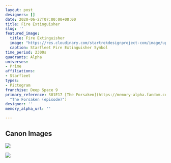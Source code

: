 ```yaml
---
layout: post
designers: []
date: 2020-06-27T07:00:00+00:00
title: Fire Extinguisher
slug: ''
featured_image:
  title: Fire Extinguisher
  image: "https://res.cloudinary.com/startrekdesignproject-com/image/upload/v1593299384/FireExtinguisher.png"
  caption: Starfleet Fire Extinguisher Symbol
time_period: 2300s
quadrants: Alpha
universes:
- Prime
affiliations:
- Starfleet
types:
- Pictogram
franchise: Deep Space 9
primary_reference: S01E17 [The Forsaken](https://memory-alpha.fandom.com/wiki/The_Forsaken_(episode)
  "The Forsaken (episode)")
designer: ''
memory_alpha_url: ''

---
```

## Canon Images

![](https://res.cloudinary.com/startrekdesignproject-com/image/upload/v1593299384/Fire_extinguisher_logo_The_forsaken_2.jpg)

![](https://res.cloudinary.com/startrekdesignproject-com/image/upload/v1593299384/Fire_extinguisher_logo_The_forsaken_1.jpg)
